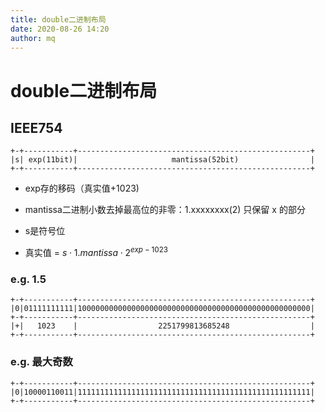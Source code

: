 ```yaml
---
title: double二进制布局
date: 2020-08-26 14:20
author: mq
---
```


# double二进制布局

## IEEE754

```
+-+-----------+----------------------------------------------------+
|s| exp(11bit)|                     mantissa(52bit)                |
+-+-----------+----------------------------------------------------+
```

* exp存的移码（真实值+1023)
* mantissa二进制小数去掉最高位的非零：1.xxxxxxxx(2) 只保留 x 的部分
* s是符号位

* 真实值 = ${s} \cdot 1 . {mantissa} \cdot 2 ^ { exp - 1023 }$

### e.g. 1.5

```
+-+-----------+----------------------------------------------------+
|0|01111111111|1000000000000000000000000000000000000000000000000000|
+-+-----------+----------------------------------------------------+
|+|   1023    |                  2251799813685248                  |
+-+-----------+----------------------------------------------------+
```

### e.g. 最大奇数
```
+-+-----------+----------------------------------------------------+
|0|10000110011|1111111111111111111111111111111111111111111111111111|
+-+-----------+----------------------------------------------------+
```
